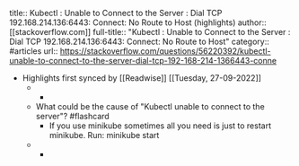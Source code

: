 title:: Kubectl : Unable to Connect to the Server : Dial TCP 192.168.214.136:6443: Connect: No Route to Host (highlights)
author:: [[stackoverflow.com]]
full-title:: "Kubectl : Unable to Connect to the Server : Dial TCP 192.168.214.136:6443: Connect: No Route to Host"
category:: #articles
url:: https://stackoverflow.com/questions/56220392/kubectl-unable-to-connect-to-the-server-dial-tcp-192-168-214-1366443-conne

- Highlights first synced by [[Readwise]] [[Tuesday, 27-09-2022]]
	- -
	- What could be the cause of "Kubectl unable to connect to the server"? #flashcard
		- If you use minikube sometimes all you need is just to restart minikube.
		  Run:
		  minikube start
	- -
